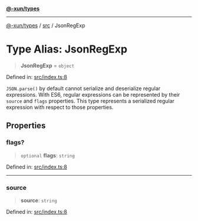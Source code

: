 [**@-xun/types**](../../README.md)

***

[@-xun/types](../../README.md) / [src](../README.md) / JsonRegExp

# Type Alias: JsonRegExp

> **JsonRegExp** = `object`

Defined in: [src/index.ts:8](https://github.com/Xunnamius/typescript-utils/blob/6ee5f41475a2c203dd166e2a1981870136a34cdd/src/index.ts#L8)

`JSON.parse()` by default cannot serialize and deserialize regular
expressions. With ES6, regular expressions can be represented by their
`source` and `flags` properties. This type represents a serialized regular
expression with respect to those properties.

## Properties

### flags?

> `optional` **flags**: `string`

Defined in: [src/index.ts:8](https://github.com/Xunnamius/typescript-utils/blob/6ee5f41475a2c203dd166e2a1981870136a34cdd/src/index.ts#L8)

***

### source

> **source**: `string`

Defined in: [src/index.ts:8](https://github.com/Xunnamius/typescript-utils/blob/6ee5f41475a2c203dd166e2a1981870136a34cdd/src/index.ts#L8)
